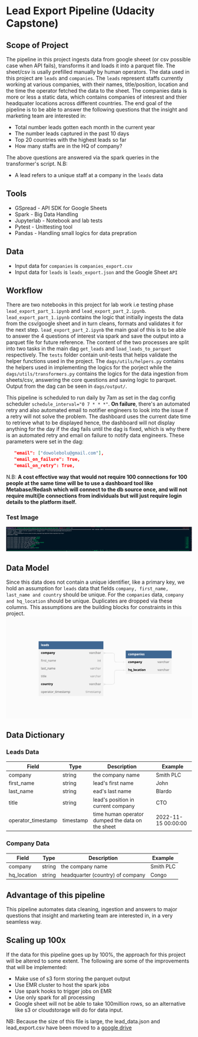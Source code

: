 # Lead Export Pipeline (Udacity Capstone)

## Scope of Project


The pipeline in this project ingests data from google sheeet (or csv possible case when API fails), transforms it and loads it into a parquet file.  The sheet/csv is usally prefilled manually by human operators. The data used in this project are  `leads` and `companies`. The `leads` represent staffs currently working at various companies, with their names, title/position, location and the time the operator fetched the data to the sheet. The companies data is more or less a static data, which contains companies of intesrest and thier headquater locations across different countries. The end goal of the pipeline is to be able to answer the following questions that the insight and marketing team are interested in:
* Total number leads gotten each month in the current year
* The number leads captured in the past 10 days
* Top 20 countries with the highest leads so far
* How many staffs are in the HQ of company?

The above questions are answered via the spark queries in the transformer's script.
N.B:
* A lead refers to a unique staff  at a company in the `leads` data


## Tools
* GSpread - API SDK for Google Sheets
* Spark - Big Data Handling
* Jupyterlab - Notebook and lab tests
* Pytest - Unittesting tool
* Pandas - Handling small logics for data prepration


## Data
* Input data for `companies` is `companies_export.csv`
* Input data for `leads` is `leads_export.json` and the Google Sheet `API`

## Workflow
There are two notebooks in this project for lab work i.e testing phase `lead_export_part_1.ipynb` and `lead_export_part_2.ipynb`. `lead_export_part_1.ipynb` contains the logic that initially ingests the data from the csv/google sheet and in turn cleans, formats and validates it for the next step. `lead_export_part_2.ipynb` the main goal of this is to be able to answer the  4 questions of interest via spark and save the output into a parquet file for future reference. The content of the two processes are split into two tasks in the main dag `get_leads` and `load_leads_to_parquet` respectively. The `tests` folder contain unit-tests that helps validate the helper functions used in the project. The `dags/utils/helpers.py` contains the helpers used in implementing the logics for the porject while the `dags/utils/transformers.py` contains the logics for the data ingestion from sheets/csv, answering the core questions and saving logic to parquet. Output from the dag can be seen in `dags/output/`.


 This pipeline is scheduled to run daily by 7am as set in the dag config scheduler `schedule_interval="0 7 * * *"`. **On failure**, there's an automated retry and also automated email to notifier engineers to look into the issue if a retry will not solve the problem. The dashboard uses the current date time to retrieve what to be displayed hence, the dashboard will not display anything for the day if the dag fails until the dag is fixed, which is why there is an automated retry and email on failure to notify data engineers. These parameters were set in the dag:
 ```json
    "email": ["dowolebolu@gmail.com"],
    "email_on_failure": True,
    "email_on_retry": True,
 ```

N.B: **A cost effective way that would not require 100 connections for 100 people at the same time will be to use a dashboard tool like Metabase/Redash which will connect to the db source once, and will not require multi[le connections from individuals but will just require login details to the platform itself.**

### Test Image
![Test Image](test_image.png)


## Data Model
Since this data does not contain a unique identifier, like a primary key, we hold an assumption for `leads` data that fields `company, first_name, last_name and country` should be unique. For the `companies` data, `company and hq_location` should be unique. Duplicates are dropped via these columns. This assumptions are the building blocks for constraints in this project.
![Data Model](data_model.png)

## Data Dictionary

### Leads Data

| Field |  Type   | Description | Example|
| ----- | ------ | ------------ | --------
| company | string | the company name | Smith PLC |
| first_name | string | lead's first name | John
| last_name | string | ead's last name | Blardo
| title | string | lead's position in current company | CTO
| operator_timestamp | timestamp | time human operator dumped the data on the sheet | 2022-11-15 00:00:00



### Company Data

| Field |  Type   | Description | Example|
| ----- | -------- | ----------- | -------
| company | string | the company name | Smith PLC |
| hq_location | string | headquarter (country) of company| Congo 

## Advantage of this pipeline
This pipeline automates data cleaning, ingestion  and answers to major questions that insight and marketing team are interested in, in a very seamless way.

## Scaling up 100x
If the data for this pipeline goes up by 100%, the approach for this project will be altered to some extent. The following are some of the improvements that will be implemented:
* Make use of s3 form storing the parquet output
* Use EMR cluster to host the spark jobs
* Use spark hooks to trigger jobs on EMR
* Use only spark for all processing
* Google sheet will not be able to take 100million rows, so an alternative like s3 or cloudstorage will do for data input.


NB: Because the size of this file is large, the lead_data.json and lead_export.csv have been moved to a [google drive]("https://drive.google.com/drive/folders/1d36hJWSRgJLlPiLjFqyywexBjsksKKeB?usp=share_link")